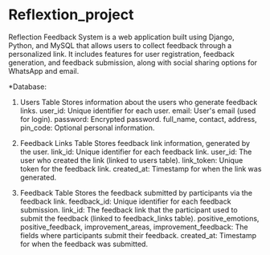# Reflextion_project
Reflection Feedback System is a web application built using Django, Python, and MySQL that allows users to collect feedback through a personalized link. It includes features for user registration, feedback generation, and feedback submission, along with social sharing options for WhatsApp and email.

*Database:
1. Users Table
Stores information about the users who generate feedback links.
user_id: Unique identifier for each user.
email: User's email (used for login).
password: Encrypted password.
full_name, contact, address, pin_code: Optional personal information.

2. Feedback Links Table
Stores feedback link information, generated by the user.
link_id: Unique identifier for each feedback link.
user_id: The user who created the link (linked to users table).
link_token: Unique token for the feedback link.
created_at: Timestamp for when the link was generated.

3. Feedback Table
Stores the feedback submitted by participants via the feedback link.
feedback_id: Unique identifier for each feedback submission.
link_id: The feedback link that the participant used to submit the feedback (linked to feedback_links table).
positive_emotions, positive_feedback, improvement_areas, improvement_feedback: The fields where participants submit their feedback.
created_at: Timestamp for when the feedback was submitted.
